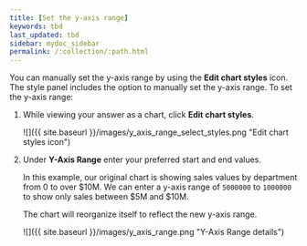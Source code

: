 ```yaml
---
title: [Set the y-axis range]
keywords: tbd
last_updated: tbd
sidebar: mydoc_sidebar
permalink: /:collection/:path.html
---
```

You can manually set the y-axis range by using the **Edit chart styles** icon.
The style  panel includes the option to manually set the y-axis range. To set
the y-axis range:

1. While viewing your answer as a chart, click **Edit chart styles**.

   ![]({{ site.baseurl }}/images/y_axis_range_select_styles.png "Edit chart styles icon")

2. Under **Y-Axis Range** enter your preferred start and end values.

    In this example, our original chart is showing sales values by department
    from 0 to over $10M. We can enter a y-axis range of `5000000` to `1000000` to
    show only sales between $5M and $10M.

    The chart will reorganize itself to reflect the new y-axis range.

    ![]({{ site.baseurl }}/images/y_axis_range.png "Y-Axis Range details")
